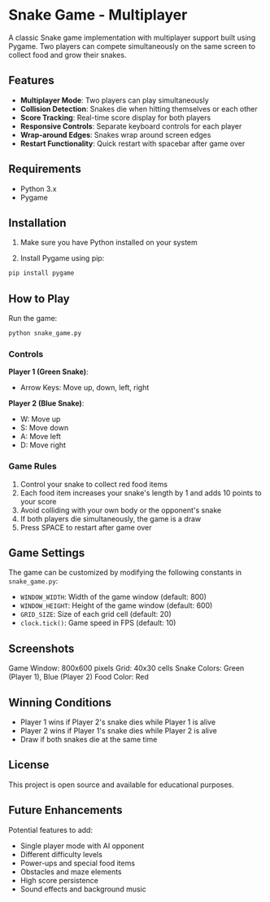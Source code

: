 # Snake Game - Multiplayer

A classic Snake game implementation with multiplayer support built using Pygame. Two players can compete simultaneously on the same screen to collect food and grow their snakes.

## Features

- **Multiplayer Mode**: Two players can play simultaneously
- **Collision Detection**: Snakes die when hitting themselves or each other
- **Score Tracking**: Real-time score display for both players
- **Responsive Controls**: Separate keyboard controls for each player
- **Wrap-around Edges**: Snakes wrap around screen edges
- **Restart Functionality**: Quick restart with spacebar after game over

## Requirements

- Python 3.x
- Pygame

## Installation

1. Make sure you have Python installed on your system

2. Install Pygame using pip:
```bash
pip install pygame
```

## How to Play

Run the game:
```bash
python snake_game.py
```

### Controls

**Player 1 (Green Snake)**:
- Arrow Keys: Move up, down, left, right

**Player 2 (Blue Snake)**:
- W: Move up
- S: Move down
- A: Move left
- D: Move right

### Game Rules

1. Control your snake to collect red food items
2. Each food item increases your snake's length by 1 and adds 10 points to your score
3. Avoid colliding with your own body or the opponent's snake
4. If both players die simultaneously, the game is a draw
5. Press SPACE to restart after game over

## Game Settings

The game can be customized by modifying the following constants in `snake_game.py`:

- `WINDOW_WIDTH`: Width of the game window (default: 800)
- `WINDOW_HEIGHT`: Height of the game window (default: 600)
- `GRID_SIZE`: Size of each grid cell (default: 20)
- `clock.tick()`: Game speed in FPS (default: 10)

## Screenshots

Game Window: 800x600 pixels
Grid: 40x30 cells
Snake Colors: Green (Player 1), Blue (Player 2)
Food Color: Red

## Winning Conditions

- Player 1 wins if Player 2's snake dies while Player 1 is alive
- Player 2 wins if Player 1's snake dies while Player 2 is alive
- Draw if both snakes die at the same time

## License

This project is open source and available for educational purposes.

## Future Enhancements

Potential features to add:
- Single player mode with AI opponent
- Different difficulty levels
- Power-ups and special food items
- Obstacles and maze elements
- High score persistence
- Sound effects and background music
